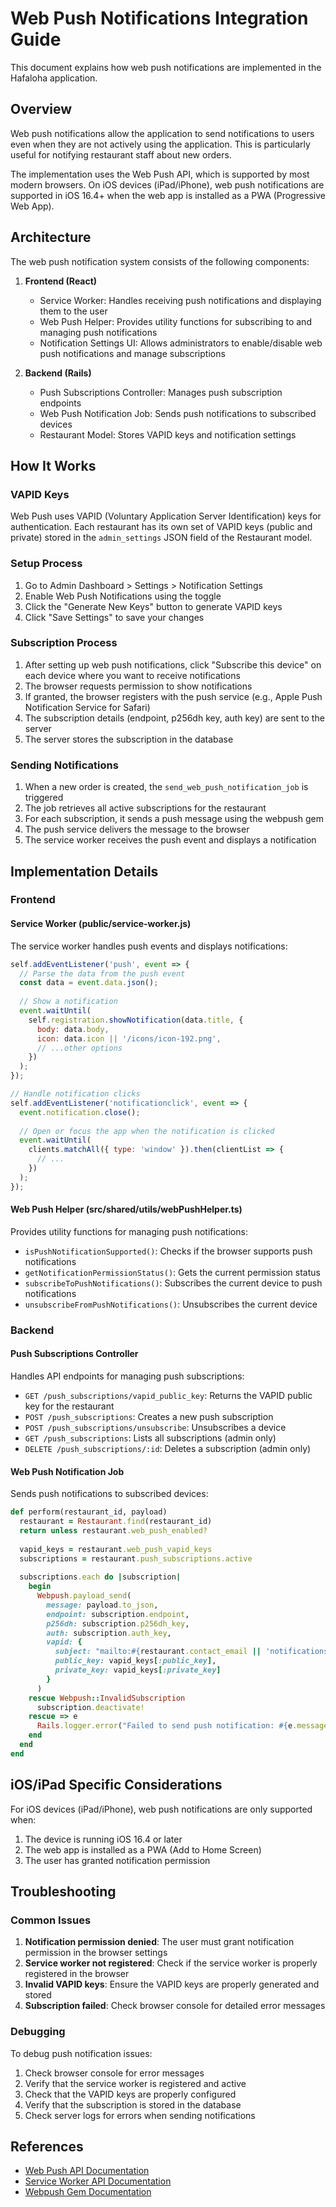 # Web Push Notifications Integration Guide

This document explains how web push notifications are implemented in the Hafaloha application.

## Overview

Web push notifications allow the application to send notifications to users even when they are not actively using the application. This is particularly useful for notifying restaurant staff about new orders.

The implementation uses the Web Push API, which is supported by most modern browsers. On iOS devices (iPad/iPhone), web push notifications are supported in iOS 16.4+ when the web app is installed as a PWA (Progressive Web App).

## Architecture

The web push notification system consists of the following components:

1. **Frontend (React)**
   - Service Worker: Handles receiving push notifications and displaying them to the user
   - Web Push Helper: Provides utility functions for subscribing to and managing push notifications
   - Notification Settings UI: Allows administrators to enable/disable web push notifications and manage subscriptions

2. **Backend (Rails)**
   - Push Subscriptions Controller: Manages push subscription endpoints
   - Web Push Notification Job: Sends push notifications to subscribed devices
   - Restaurant Model: Stores VAPID keys and notification settings

## How It Works

### VAPID Keys

Web Push uses VAPID (Voluntary Application Server Identification) keys for authentication. Each restaurant has its own set of VAPID keys (public and private) stored in the `admin_settings` JSON field of the Restaurant model.

### Setup Process

1. Go to Admin Dashboard > Settings > Notification Settings
2. Enable Web Push Notifications using the toggle
3. Click the "Generate New Keys" button to generate VAPID keys
4. Click "Save Settings" to save your changes

### Subscription Process

1. After setting up web push notifications, click "Subscribe this device" on each device where you want to receive notifications
2. The browser requests permission to show notifications
3. If granted, the browser registers with the push service (e.g., Apple Push Notification Service for Safari)
4. The subscription details (endpoint, p256dh key, auth key) are sent to the server
5. The server stores the subscription in the database

### Sending Notifications

1. When a new order is created, the `send_web_push_notification_job` is triggered
2. The job retrieves all active subscriptions for the restaurant
3. For each subscription, it sends a push message using the webpush gem
4. The push service delivers the message to the browser
5. The service worker receives the push event and displays a notification

## Implementation Details

### Frontend

#### Service Worker (public/service-worker.js)

The service worker handles push events and displays notifications:

```javascript
self.addEventListener('push', event => {
  // Parse the data from the push event
  const data = event.data.json();
  
  // Show a notification
  event.waitUntil(
    self.registration.showNotification(data.title, {
      body: data.body,
      icon: data.icon || '/icons/icon-192.png',
      // ...other options
    })
  );
});

// Handle notification clicks
self.addEventListener('notificationclick', event => {
  event.notification.close();
  
  // Open or focus the app when the notification is clicked
  event.waitUntil(
    clients.matchAll({ type: 'window' }).then(clientList => {
      // ...
    })
  );
});
```

#### Web Push Helper (src/shared/utils/webPushHelper.ts)

Provides utility functions for managing push notifications:

- `isPushNotificationSupported()`: Checks if the browser supports push notifications
- `getNotificationPermissionStatus()`: Gets the current permission status
- `subscribeToPushNotifications()`: Subscribes the current device to push notifications
- `unsubscribeFromPushNotifications()`: Unsubscribes the current device

### Backend

#### Push Subscriptions Controller

Handles API endpoints for managing push subscriptions:

- `GET /push_subscriptions/vapid_public_key`: Returns the VAPID public key for the restaurant
- `POST /push_subscriptions`: Creates a new push subscription
- `POST /push_subscriptions/unsubscribe`: Unsubscribes a device
- `GET /push_subscriptions`: Lists all subscriptions (admin only)
- `DELETE /push_subscriptions/:id`: Deletes a subscription (admin only)

#### Web Push Notification Job

Sends push notifications to subscribed devices:

```ruby
def perform(restaurant_id, payload)
  restaurant = Restaurant.find(restaurant_id)
  return unless restaurant.web_push_enabled?
  
  vapid_keys = restaurant.web_push_vapid_keys
  subscriptions = restaurant.push_subscriptions.active
  
  subscriptions.each do |subscription|
    begin
      Webpush.payload_send(
        message: payload.to_json,
        endpoint: subscription.endpoint,
        p256dh: subscription.p256dh_key,
        auth: subscription.auth_key,
        vapid: {
          subject: "mailto:#{restaurant.contact_email || 'notifications@hafaloha.com'}",
          public_key: vapid_keys[:public_key],
          private_key: vapid_keys[:private_key]
        }
      )
    rescue Webpush::InvalidSubscription
      subscription.deactivate!
    rescue => e
      Rails.logger.error("Failed to send push notification: #{e.message}")
    end
  end
end
```

## iOS/iPad Specific Considerations

For iOS devices (iPad/iPhone), web push notifications are only supported when:

1. The device is running iOS 16.4 or later
2. The web app is installed as a PWA (Add to Home Screen)
3. The user has granted notification permission

## Troubleshooting

### Common Issues

1. **Notification permission denied**: The user must grant notification permission in the browser settings
2. **Service worker not registered**: Check if the service worker is properly registered in the browser
3. **Invalid VAPID keys**: Ensure the VAPID keys are properly generated and stored
4. **Subscription failed**: Check browser console for detailed error messages

### Debugging

To debug push notification issues:

1. Check browser console for error messages
2. Verify that the service worker is registered and active
3. Check that the VAPID keys are properly configured
4. Verify that the subscription is stored in the database
5. Check server logs for errors when sending notifications

## References

- [Web Push API Documentation](https://developer.mozilla.org/en-US/docs/Web/API/Push_API)
- [Service Worker API Documentation](https://developer.mozilla.org/en-US/docs/Web/API/Service_Worker_API)
- [Webpush Gem Documentation](https://github.com/zaru/webpush)
